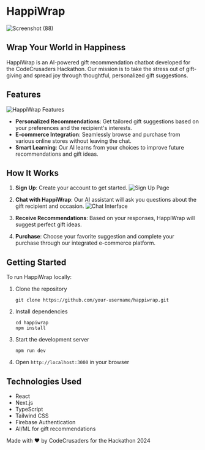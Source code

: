 # HappiWrap

![Screenshot (88)](https://github.com/user-attachments/assets/ffa94d31-e38a-4cd6-af82-2b17bca398d5)


## Wrap Your World in Happiness

HappiWrap is an AI-powered gift recommendation chatbot developed for the CodeCrusaders Hackathon. Our mission is to take the stress out of gift-giving and spread joy through thoughtful, personalized gift suggestions.

## Features

![HappiWrap Features](https://hebbkx1anhila5yf.public.blob.vercel-storage.com/Screenshot%20(89)-qJZmGHaet8g9y1iY2eGapafM63407z.png)

- **Personalized Recommendations**: Get tailored gift suggestions based on your preferences and the recipient's interests.
- **E-commerce Integration**: Seamlessly browse and purchase from various online stores without leaving the chat.
- **Smart Learning**: Our AI learns from your choices to improve future recommendations and gift ideas.

## How It Works

1. **Sign Up**: Create your account to get started.
   ![Sign Up Page](https://hebbkx1anhila5yf.public.blob.vercel-storage.com/Screenshot%20(91)-LKnsZQkEbEQSfUMBfDXv9PDjR6qVWA.png)

2. **Chat with HappiWrap**: Our AI assistant will ask you questions about the gift recipient and occasion.
   ![Chat Interface](https://hebbkx1anhila5yf.public.blob.vercel-storage.com/Screenshot%20(92)-WRmSa7cbRRVoGqHNiJ1lmpuUWLlqHc.png)

3. **Receive Recommendations**: Based on your responses, HappiWrap will suggest perfect gift ideas.

4. **Purchase**: Choose your favorite suggestion and complete your purchase through our integrated e-commerce platform.

## Getting Started

To run HappiWrap locally:

1. Clone the repository
   ```
   git clone https://github.com/your-username/happiwrap.git
   ```

2. Install dependencies
   ```
   cd happiwrap
   npm install
   ```

3. Start the development server
   ```
   npm run dev
   ```

4. Open `http://localhost:3000` in your browser

## Technologies Used

- React
- Next.js
- TypeScript
- Tailwind CSS
- Firebase Authentication
- AI/ML for gift recommendations





Made with ❤️ by CodeCrusaders for the Hackathon 2024
